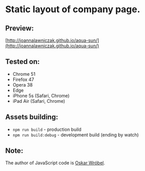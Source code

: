# Static layout of company page.

## Preview:
[http://joannalawniczak.github.io/aqua-sun/](http://joannalawniczak.github.io/aqua-sun/)

## Tested on:
- Chrome 51
- Firefox 47
- Opera 38
- Edge
- iPhone 5s (Safari, Chrome)
- iPad Air (Safari, Chrome)

## Assets building:
- `npm run build` - production build
- `npm run build:debug` - development build (ending by watch)

## Note:
The author of JavaScript code is [Oskar Wróbel](https://github.com/oskarwrobel).
